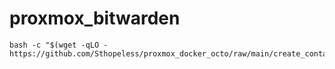 # proxmox_bitwarden

```
bash -c "$(wget -qLO - https://github.com/Sthopeless/proxmox_docker_octo/raw/main/create_container.sh)"
```
